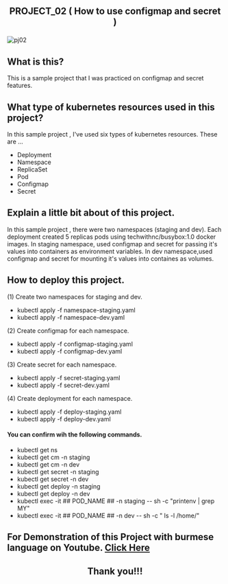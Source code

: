 ## <p align="center"> PROJECT_02 ( How to use configmap and secret ) </p>

![pj02](https://user-images.githubusercontent.com/120474799/216384544-f2321cb1-d638-47d8-b484-3f69708291ef.png)

## What is this?
This is a sample project that I was practiced on configmap and secret features.

## What type of kubernetes resources used in this project?
In this sample project , I've used six types of kubernetes resources. These are  ...
- Deployment
- Namespace
- ReplicaSet
- Pod
- Configmap
- Secret

## Explain a little bit about of this project.
In this sample project , there were two namespaces (staging and dev).
Each deployment created 5 replicas pods using techwithnc/busybox:1.0 docker images.
In staging namespace, used configmap and secret for passing it's values into containers as environment variables.
In dev namespace,used configmap and secret for mounting it's values into containes as volumes.

## How to deploy this project.
(1) Create two namespaces for staging and dev.
- kubectl apply -f namespace-staging.yaml
- kubectl apply -f namespace-dev.yaml

(2) Create configmap for each namespace.
- kubectl apply -f configmap-staging.yaml
- kubectl apply -f configmap-dev.yaml

(3) Create secret for each namespace.
- kubectl apply -f secret-staging.yaml
- kubectl apply -f secret-dev.yaml

(4) Create deployment for each namespace.
- kubectl apply -f deploy-staging.yaml
- kubectl apply -f deploy-dev.yaml

#### You can confirm wih the following commands.
- kubectl get ns
- kubectl get cm -n staging
- kubectl get cm -n dev
- kubectl get secret -n staging
- kubectl get secret -n dev
- kubectl get deploy -n staging
- kubectl get deploy -n dev
- kubectl exec -it ## POD_NAME ## -n staging -- sh -c "printenv | grep MY"
- kubectl exec -it ## POD_NAME ## -n dev -- sh -c " ls -l /home/"

##  For Demonstration of this Project with burmese language on Youtube. <a href="YOUTUBE_LINK">Click Here</a>

## <p align="center">  Thank you!!! </p>
